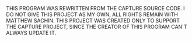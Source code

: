 THIS PROGRAM WAS REWRITTEN FROM THE CAPTURE SOURCE CODE. 
I DO NOT GIVE THIS PROJECT AS MY OWN, ALL RIGHTS REMAIN WITH MATTHEW SACHIN. 
THIS PROJECT WAS CREATED ONLY TO SUPPORT THE CAPTURE PROJECT, SINCE THE CREATOR
OF THIS PROGRAM CAN'T ALWAYS UPDATE IT.
